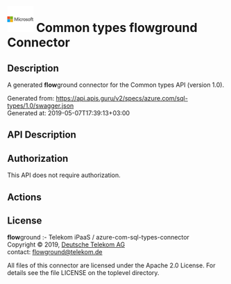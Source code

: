 # ![LOGO](logo.png) Common types **flow**ground Connector

## Description

A generated **flow**ground connector for the Common types API (version 1.0).

Generated from: https://api.apis.guru/v2/specs/azure.com/sql-types/1.0/swagger.json<br/>
Generated at: 2019-05-07T17:39:13+03:00

## API Description



## Authorization

This API does not require authorization.

## Actions

## License

**flow**ground :- Telekom iPaaS / azure-com-sql-types-connector<br/>
Copyright © 2019, [Deutsche Telekom AG](https://www.telekom.de)<br/>
contact: flowground@telekom.de

All files of this connector are licensed under the Apache 2.0 License. For details
see the file LICENSE on the toplevel directory.
